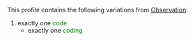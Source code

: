 This profile contains the following variations from [Observation](http://hl7.org/fhir/STU3/bodyweight):

1. exactly one <span style='color:green'> code </span> 
   * exactly one <span style='color:green'> coding </span> 